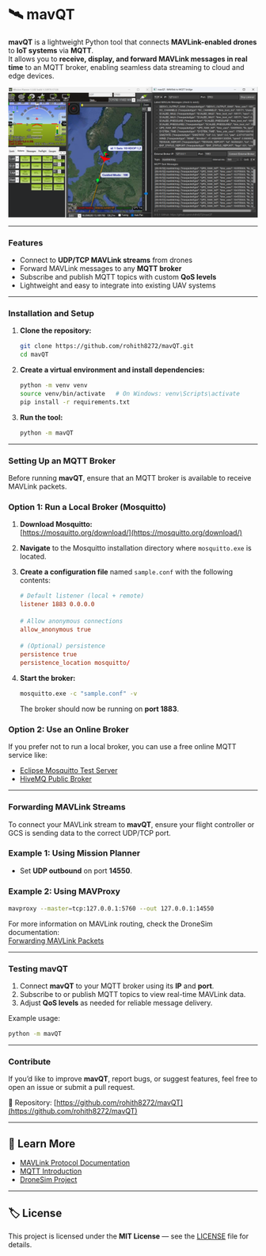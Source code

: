 # 🛰️ mavQT

**mavQT** is a lightweight Python tool that connects **MAVLink-enabled drones** to **IoT systems** via **MQTT**.  
It allows you to **receive, display, and forward MAVLink messages in real time** to an MQTT broker, enabling seamless data streaming to cloud and edge devices.

![MP+mavQT](blog/mavQT.png)

---

### Features

- Connect to **UDP/TCP MAVLink streams** from drones  
- Forward MAVLink messages to any **MQTT broker**  
- Subscribe and publish MQTT topics with custom **QoS levels**  
- Lightweight and easy to integrate into existing UAV systems  

---

### Installation and Setup

1. **Clone the repository:**
   ```bash
   git clone https://github.com/rohith8272/mavQT.git
   cd mavQT
   ```

2. **Create a virtual environment and install dependencies:**
   ```bash
   python -m venv venv
   source venv/bin/activate   # On Windows: venv\Scripts\activate
   pip install -r requirements.txt
   ```

3. **Run the tool:**
   ```bash
   python -m mavQT
   ```

---

### Setting Up an MQTT Broker

Before running **mavQT**, ensure that an MQTT broker is available to receive MAVLink packets.

### Option 1: Run a Local Broker (Mosquitto)

1. **Download Mosquitto:**  
   [https://mosquitto.org/download/](https://mosquitto.org/download/)

2. **Navigate** to the Mosquitto installation directory where `mosquitto.exe` is located.

3. **Create a configuration file** named `sample.conf` with the following contents:
   ```conf
   # Default listener (local + remote)
   listener 1883 0.0.0.0

   # Allow anonymous connections 
   allow_anonymous true

   # (Optional) persistence
   persistence true
   persistence_location mosquitto/
   ```

4. **Start the broker:**
   ```bash
   mosquitto.exe -c "sample.conf" -v
   ```
   The broker should now be running on **port 1883**.

### Option 2: Use an Online Broker

If you prefer not to run a local broker, you can use a free online MQTT service like:

- [Eclipse Mosquitto Test Server](https://test.mosquitto.org)
- [HiveMQ Public Broker](https://www.hivemq.com/public-mqtt-broker/)

---

### Forwarding MAVLink Streams

To connect your MAVLink stream to **mavQT**, ensure your flight controller or GCS is sending data to the correct UDP/TCP port.

### Example 1: Using Mission Planner
- Set **UDP outbound** on port **14550**.

### Example 2: Using MAVProxy
```bash
mavproxy --master=tcp:127.0.0.1:5760 --out 127.0.0.1:14550
```

For more information on MAVLink routing, check the DroneSim documentation:  
[Forwarding MAVLink Packets](https://dronesim.gitbook.io/dronesim-docs/development-tutorials/forwarding-mavlink-packets)

---

### Testing mavQT

1. Connect **mavQT** to your MQTT broker using its **IP** and **port**.  
2. Subscribe to or publish MQTT topics to view real-time MAVLink data.  
3. Adjust **QoS levels** as needed for reliable message delivery.  

Example usage:
```bash
python -m mavQT
```

---

### Contribute
If you’d like to improve **mavQT**, report bugs, or suggest features, feel free to open an issue or submit a pull request.

📍 Repository: [https://github.com/rohith8272/mavQT](https://github.com/rohith8272/mavQT)

---

## 🧠 Learn More

- [MAVLink Protocol Documentation](https://mavlink.io/en/)
- [MQTT Introduction](https://mqtt.org/getting-started/)
- [DroneSim Project](https://dronesim.xyz)

---

## 🏷️ License

This project is licensed under the **MIT License** — see the [LICENSE](LICENSE) file for details.
